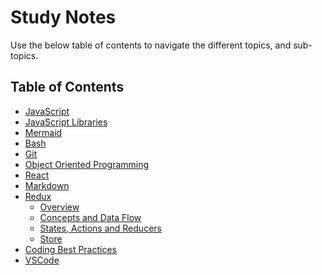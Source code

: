 # Study Notes

Use the below table of contents to navigate the different topics, and sub-topics.

## Table of Contents

* [JavaScript](../JavaScript/jsMain.md)
  <!-- * [Console](../JavaScript/console.md)
  * [Events](../JavaScript/events.md)
  * [Local Storage](../JavaScript/localStorage.md)
  * [Call Stack](../JavaScript/callStack.md)
  * [Data Types](../JavaScript/dataTypes.md)
  * [JSDocs](../JavaScript/jsdocs.md)
  * [Run Time Environment](../JavaScript/runTimeEnvironment.md)
  * [Storage](../JavaScript/storage.md)
  * [Web Workers](../JavaScript/webWorkers.md) -->
* [JavaScript Libraries](../JS%20Libraries/jsLibrariesMain.md)
* [Mermaid](../Mermaid/mermaidMain.md)
* [Bash](../Bash/bashmain.md)
* [Git](../Git/gitmain.md)
* [Object Oriented Programming](../Object%20Oriented%20Programming/oopMain.md)
* [React](../React/reactMain.md)
* [Markdown](../Markdown/markdown.md)
* [Redux](../Redux/reduxmain.md)
    * [Overview](../Redux/reduxOverview.md)
    * [Concepts and Data Flow](../Redux/reduxConceptsAndDataFlow.md)
    * [States, Actions and Reducers](../Redux/reduxStatesActionsandReducers.md)
    * [Store](../Redux/reduxStore.md)
* [Coding Best Practices](../Coding%20Best%20Practices/bestPractice.md)
* [VSCode](../VSCode/vscodemain.md)
